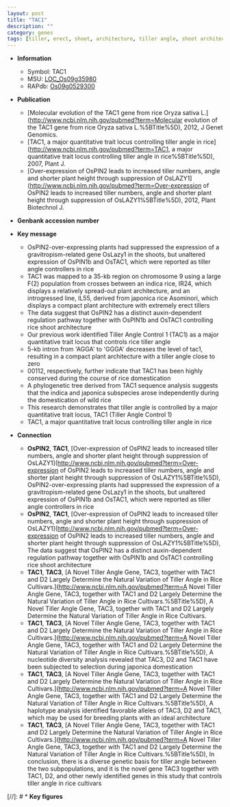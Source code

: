 ```yaml
---
layout: post
title: "TAC1"
description: ""
category: genes
tags: [tiller, erect, shoot, architecture, tiller angle, shoot architecture, auxin, domestication]
---
```


* **Information**  
    + Symbol: TAC1  
    + MSU: [LOC_Os09g35980](http://rice.plantbiology.msu.edu/cgi-bin/ORF_infopage.cgi?orf=LOC_Os09g35980)  
    + RAPdb: [Os09g0529300](http://rapdb.dna.affrc.go.jp/viewer/gbrowse_details/irgsp1?name=Os09g0529300)  

* **Publication**  
    + [Molecular evolution of the TAC1 gene from rice Oryza sativa L.](http://www.ncbi.nlm.nih.gov/pubmed?term=Molecular evolution of the TAC1 gene from rice Oryza sativa L.%5BTitle%5D), 2012, J Genet Genomics.
    + [TAC1, a major quantitative trait locus controlling tiller angle in rice](http://www.ncbi.nlm.nih.gov/pubmed?term=TAC1, a major quantitative trait locus controlling tiller angle in rice%5BTitle%5D), 2007, Plant J.
    + [Over-expression of OsPIN2 leads to increased tiller numbers, angle and shorter plant height through suppression of OsLAZY1](http://www.ncbi.nlm.nih.gov/pubmed?term=Over-expression of OsPIN2 leads to increased tiller numbers, angle and shorter plant height through suppression of OsLAZY1%5BTitle%5D), 2012, Plant Biotechnol J.

* **Genbank accession number**  

* **Key message**  
    + OsPIN2-over-expressing plants had suppressed the expression of a gravitropism-related gene OsLazy1 in the shoots, but unaltered expression of OsPIN1b and OsTAC1, which were reported as tiller angle controllers in rice
    + TAC1 was mapped to a 35-kb region on chromosome 9 using a large F(2) population from crosses between an indica rice, IR24, which displays a relatively spread-out plant architecture, and an introgressed line, IL55, derived from japonica rice Asominori, which displays a compact plant architecture with extremely erect tillers
    + The data suggest that OsPIN2 has a distinct auxin-dependent regulation pathway together with OsPIN1b and OsTAC1 controlling rice shoot architecture
    + Our previous work identified Tiller Angle Control 1 (TAC1) as a major quantitative trait locus that controls rice tiller angle
    + 5-kb intron from 'AGGA' to 'GGGA' decreases the level of tac1, resulting in a compact plant architecture with a tiller angle close to zero
    + 00112, respectively, further indicate that TAC1 has been highly conserved during the course of rice domestication
    + A phylogenetic tree derived from TAC1 sequence analysis suggests that the indica and japonica subspecies arose independently during the domestication of wild rice
    + This research demonstrates that tiller angle is controlled by a major quantitative trait locus, TAC1 (Tiller Angle Control 1)
    + TAC1, a major quantitative trait locus controlling tiller angle in rice

* **Connection**  
    + __OsPIN2__, __TAC1__, [Over-expression of OsPIN2 leads to increased tiller numbers, angle and shorter plant height through suppression of OsLAZY1](http://www.ncbi.nlm.nih.gov/pubmed?term=Over-expression of OsPIN2 leads to increased tiller numbers, angle and shorter plant height through suppression of OsLAZY1%5BTitle%5D), OsPIN2-over-expressing plants had suppressed the expression of a gravitropism-related gene OsLazy1 in the shoots, but unaltered expression of OsPIN1b and OsTAC1, which were reported as tiller angle controllers in rice
    + __OsPIN2__, __TAC1__, [Over-expression of OsPIN2 leads to increased tiller numbers, angle and shorter plant height through suppression of OsLAZY1](http://www.ncbi.nlm.nih.gov/pubmed?term=Over-expression of OsPIN2 leads to increased tiller numbers, angle and shorter plant height through suppression of OsLAZY1%5BTitle%5D), The data suggest that OsPIN2 has a distinct auxin-dependent regulation pathway together with OsPIN1b and OsTAC1 controlling rice shoot architecture
    + __TAC1__, __TAC3__, [A Novel Tiller Angle Gene, TAC3, together with TAC1 and D2 Largely Determine the Natural Variation of Tiller Angle in Rice Cultivars.](http://www.ncbi.nlm.nih.gov/pubmed?term=A Novel Tiller Angle Gene, TAC3, together with TAC1 and D2 Largely Determine the Natural Variation of Tiller Angle in Rice Cultivars.%5BTitle%5D), A Novel Tiller Angle Gene, TAC3, together with TAC1 and D2 Largely Determine the Natural Variation of Tiller Angle in Rice Cultivars.
    + __TAC1__, __TAC3__, [A Novel Tiller Angle Gene, TAC3, together with TAC1 and D2 Largely Determine the Natural Variation of Tiller Angle in Rice Cultivars.](http://www.ncbi.nlm.nih.gov/pubmed?term=A Novel Tiller Angle Gene, TAC3, together with TAC1 and D2 Largely Determine the Natural Variation of Tiller Angle in Rice Cultivars.%5BTitle%5D), A nucleotide diversity analysis revealed that TAC3, D2 and TAC1 have been subjected to selection during japonica domestication
    + __TAC1__, __TAC3__, [A Novel Tiller Angle Gene, TAC3, together with TAC1 and D2 Largely Determine the Natural Variation of Tiller Angle in Rice Cultivars.](http://www.ncbi.nlm.nih.gov/pubmed?term=A Novel Tiller Angle Gene, TAC3, together with TAC1 and D2 Largely Determine the Natural Variation of Tiller Angle in Rice Cultivars.%5BTitle%5D), A haplotype analysis identified favorable alleles of TAC3, D2 and TAC1, which may be used for breeding plants with an ideal architecture
    + __TAC1__, __TAC3__, [A Novel Tiller Angle Gene, TAC3, together with TAC1 and D2 Largely Determine the Natural Variation of Tiller Angle in Rice Cultivars.](http://www.ncbi.nlm.nih.gov/pubmed?term=A Novel Tiller Angle Gene, TAC3, together with TAC1 and D2 Largely Determine the Natural Variation of Tiller Angle in Rice Cultivars.%5BTitle%5D), In conclusion, there is a diverse genetic basis for tiller angle between the two subpopulations, and it is the novel gene TAC3 together with TAC1, D2, and other newly identified genes in this study that controls tiller angle in rice cultivars

[//]: # * **Key figures**  


